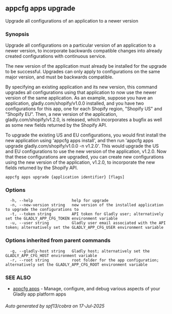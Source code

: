 ## appcfg apps upgrade

Upgrade all configurations of an application to a newer version

### Synopsis


Upgrade all configurations on a particular version of an application to a newer version, to incorporate backwards compatible changes into already created configurations with continuous service.

The new version of the application must already be installed for the upgrade to be successful. Upgrades can only apply to configurations on the same major version, and must be backwards compatible.

By specifying an existing application and its new version, this command upgrades all configurations using that application to now use the newer version of the same application. As an example, suppose you have an application, gladly.com/shopify/v1.0.0 installed, and you have two configurations for this app, one for each Shopify region, "Shopify US" and "Shopify EU". Then, a new version of the application, gladly.com/shopify/v1.2.0, is released, which incorporates a bugfix as well as some new fields returned by the Shopify API.

To upgrade the existing US and EU configurations, you would first install the new application using 'appcfg apps install', and then run 'appcfg apps upgrade gladly.com/shopify/v1.0.0 -n v1.2.0'. This would upgrade the US and EU configurations to use the new version of the application, v1.2.0. Now that these configurations are upgraded, you can create new configurations using the new version of the application, v1.2.0, to incorporate the new fields returned by the Shopify API.


```
appcfg apps upgrade {application identifier} [flags]
```

### Options

```
  -h, --help                 help for upgrade
  -n, --new-version string   new version of the installed application to upgrade the configurations to
  -t, --token string         API token for Gladly user; alternatively set the GLADLY_APP_CFG_TOKEN environment variable
  -u, --user string          Gladly user email associated with the API token; alternatively set the GLADLY_APP_CFG_USER environment variable
```

### Options inherited from parent commands

```
  -g, --gladly-host string   Gladly host; alternatively set the GLADLY_APP_CFG_HOST environment variable
  -r, --root string          root folder for the app configuration; alternatively set the GLADLY_APP_CFG_ROOT environment variable
```

### SEE ALSO

* [appcfg apps](appcfg_apps.md)	 - Manage, configure, and debug various aspects of your Gladly app platform apps

###### Auto generated by spf13/cobra on 17-Jul-2025
